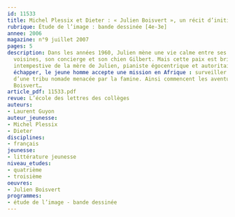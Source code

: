 ```yaml
---
id: 11533
title: Michel Plessix et Dieter : « Julien Boisvert », un récit d’initiation
rubrique: Étude de l’image : bande dessinée [4e-3e]
annee: 2006
magazine: n°9 juillet 2007
pages: 5
description: Dans les années 1960, Julien mène une vie calme entre ses deux vieilles
  voisines, son concierge et son chien Gilbert. Mais cette paix est brisée par l’arrivée
  intempestive de la mère de Julien, pianiste égocentrique et autoritaire. Pour lui
  échapper, le jeune homme accepte une mission en Afrique : surveiller le déplacement
  d’une tribu nomade menacée par la famine. Ainsi commencent les aventures de Julien
  Boisvert…
article_pdf: 11533.pdf
revue: L’école des lettres des collèges
auteurs:
- Laurent Guyon
auteur_jeunesse:
- Michel Plessix
- Dieter
disciplines:
- français
jeunesse:
- littérature jeunesse
niveau_etudes:
- quatrième
- troisième
oeuvres:
- Julien Boisvert
programmes:
- étude de l’image - bande dessinée
---
```

